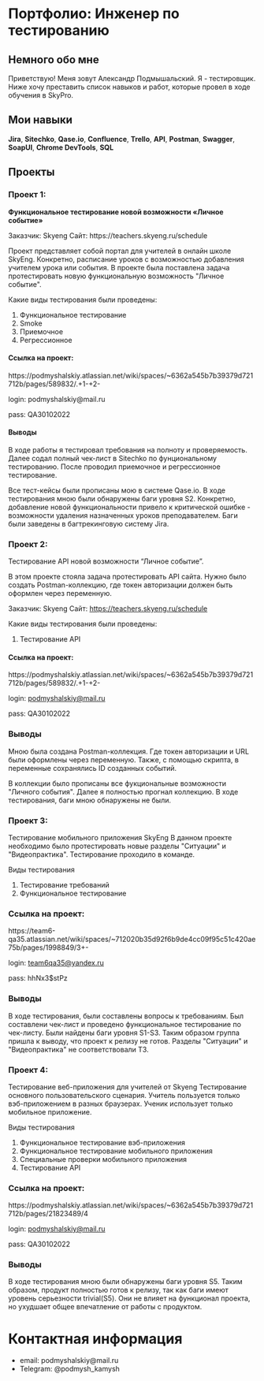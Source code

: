 <h1>Портфолио: Инженер по тестированию</h1>
<h2>Немного обо мне</h2>
Приветствую! Меня зовут Александр Подмышальский. Я - тестировщик. Ниже хочу преставить список навыков и работ, которые провел в ходе обучения в SkyPro.

<h2>Мои навыки</h2>
<strong>Jira</strong>, <strong>Sitechko</strong>, <strong>Qase.io</strong>, <strong>Confluence</strong>, <strong>Trello</strong>,
<strong>API</strong>, <strong>Postman</strong>, <strong>Swagger</strong>, <strong>SoapUI</strong>, <strong>Chrome DevTools</strong>, <strong>SQL</strong>

<h2>Проекты</h2>
<h3>Проект 1:</h3>
<strong>Функциональное тестирование новой возможности «Личное событие»</strong>
<p></p>
Заказчик: Skyeng
Сайт: https://teachers.skyeng.ru/schedule
<p></p>
Проект представляет собой портал для учителей в онлайн школе SkyEng. Конкретно, расписание уроков с возможностью добавления учителем урока или события. В проекте была поставлена задача протестировать новую функциональную возможность "Личное событие". 

Какие виды тестирования были проведены:
<ol>
  <li>Функциональное тестирование</li>
  <li>Smoke</li>
  <li>Приемочное</li>
  <li>Регрессионное</li>
</ol>
<h4>Ссылка на проект:</h4>
https://podmyshalskiy.atlassian.net/wiki/spaces/~6362a545b7b39379d721712b/pages/589832/.+1-+2-
<p></p>
login: podmyshalskiy@mail.ru
<p></p>
pass: QA30102022

<h4>Выводы</h4>
<p>В ходе работы я тестировал требования на полноту и проверяемость. Далее содал полный чек-лист в Sitechko по фунциональному тестированию. После проводил приемочное и регрессионное тестирование.</p> <p>Все тест-кейсы были прописаны мою в системе Qase.io. В ходе тестирования мною были обнаружены баги уровня S2. Конкретно, добавление новой функциональности привело к критической ошибке - возможности удаления назначенных уроков преподавателем. Баги были заведены в багтрекинговую систему Jira.</p>

<h3>Проект 2:</h3>
Тестирование API новой возможности “Личное событие”.

В этом проекте стояла задача протестировать API сайта. Нужно было создать Postman-коллекцию, где токен авторизации должен быть оформлен через переменную. 

Заказчик: Skyeng
Сайт: https://teachers.skyeng.ru/schedule

Какие виды тестирования были проведены:
<ol>
  <li>Тестирование API</li>
</ol>
<h4>Ссылка на проект:</h4>
https://podmyshalskiy.atlassian.net/wiki/spaces/~6362a545b7b39379d721712b/pages/589832/.+1-+2-

login: podmyshalskiy@mail.ru

pass: QA30102022

<h3>Выводы</h3>
Мною была создана Postman-коллекция. Где токен авторизации и URL были оформлены через переменную. Также, с помощью скрипта, в переменные сохранялись ID созданных событий.<p></p> В коллекции было прописаны все фукциональные возможности "Личного события". Далее я полностью прогнал коллекцию. В ходе тестирования, баги мною обнаружены не были.

<h3>Проект 3:</h3>
Тестирование мобильного приложения SkyEng
В данном проекте необходимо было протестировать новые разделы "Ситуации" и "Видеопрактика". Тестирование проходило в команде.


Виды тестирования
<ol>
  <li>Тестирование требований</li>
  <li>Функциональное тестирование</li>
</ol>
<h3>Ссылка на проект:</h3>
https://team6-qa35.atlassian.net/wiki/spaces/~712020b35d92f6b9de4cc09f95c51c420ae75b/pages/1998849/3+-



login:
team6qa35@yandex.ru

pass:
hhNx3$stPz

<h3>Выводы</h3>
В ходе тестирования, были составлены вопросы к требованиям. Был составлени чек-лист и проведено функциональное тестирование по чек-листу. Были найдены баги уровня S1-S3. Таким образом группа пришла к выводу, что проект к релизу не готов. Разделы "Ситуации" и "Видеопрактика" не соответствовали ТЗ.

<h3>Проект 4:</h3>
Тестирование веб-приложения для учителей от Skyeng
Тестирование основного пользовательского сценария. Учитель пользуется только вэб-приложением в разных браузерах. Ученик использует только мобильное приложение.

Виды тестирования
<ol>
  <li>Функциональное тестирование вэб-приложения</li>
  <li>Функциональное тестирование мобильного приложения</li>
  <li>Специальные проверки мобильного приложения</li>
  <li>Тестирование API</li>
</ol>
<h3>Ссылка на проект:</h3>
https://podmyshalskiy.atlassian.net/wiki/spaces/~6362a545b7b39379d721712b/pages/21823489/4



login: podmyshalskiy@mail.ru

pass: QA30102022

<h3>Выводы</h3>
В ходе тестирования мною были обнаружены баги уровня S5. Таким образом, продукт полностью готов к релизу, так как баги имеют уровень серьезности trivial(S5). Они не влияет на функционал проекта, но ухудшает общее впечатление от работы с продуктом.

<h1>Контактная информация</h1>
<ul>
  <li>email: podmyshalskiy@mail.ru</li>
  <li>Telegram: @podmysh_kamysh</li>
</ul>
